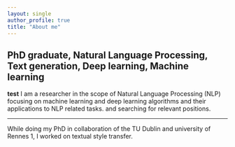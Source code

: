 ```yaml
---
layout: single
author_profile: true
title: "About me"
---
```


## PhD graduate, Natural Language Processing, Text generation, Deep learning, Machine learning

**test**
I am a researcher in the scope of Natural Language Processing (NLP) focusing on machine learning and deep learning algorithms and their applications to NLP related tasks. and  searching  for relevant positions.

---
While doing my PhD in  collaboration of the TU Dublin and university of Rennes 1,  I worked on textual style transfer.
